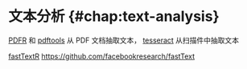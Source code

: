 # 文本分析 {#chap:text-analysis}

[PDFR](https://github.com/AllanCameron/PDFR) 和 [pdftools](https://github.com/ropensci/pdftools) 从 PDF 文档抽取文本， [tesseract](https://github.com/ropensci/tesseract) 从扫描件中抽取文本


[fastTextR](https://github.com/FlorianSchwendinger/fastTextR) <https://github.com/facebookresearch/fastText>

